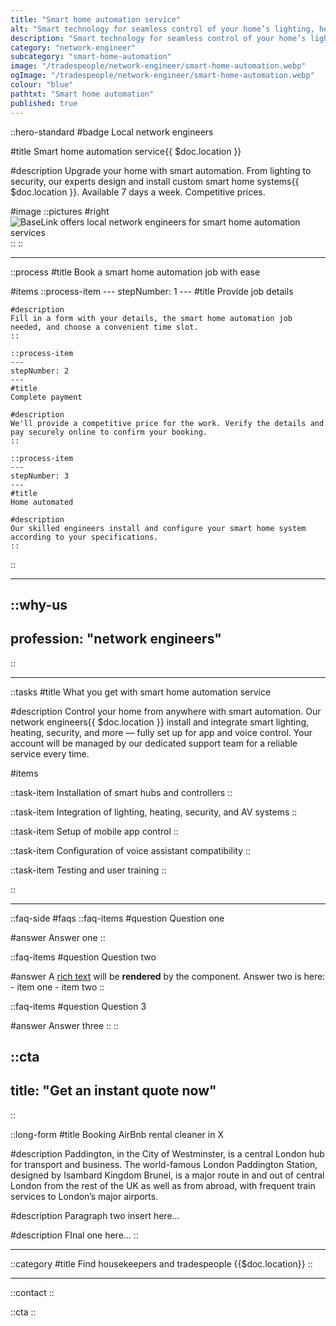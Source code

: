 ```yaml
---
title: "Smart home automation service"
alt: "Smart technology for seamless control of your home’s lighting, heating, and security"
description: "Smart technology for seamless control of your home’s lighting, heating, and security"
category: "network-engineer"
subcategory: "smart-home-automation"
image: "/tradespeople/network-engineer/smart-home-automation.webp"
ogImage: "/tradespeople/network-engineer/smart-home-automation.webp"
colour: "blue"
pathtxt: "Smart home automation"
published: true
---
```


::hero-standard
#badge
Local network engineers

#title
Smart home automation service{{ $doc.location }}

#description
Upgrade your home with smart automation. From lighting to security, our experts design and install custom smart home systems{{ $doc.location }}. Available 7 days a week. Competitive prices.

#image
    ::pictures
    #right
    ![BaseLink offers local network engineers for smart home automation services](/tradespeople/network-engineer/smart-home-automation.webp)
    ::
::

---

::process
#title
Book a smart home automation job with ease

#items
    ::process-item
    ---
    stepNumber: 1
    ---
    #title
    Provide job details

    #description
    Fill in a form with your details, the smart home automation job needed, and choose a convenient time slot.
    ::
    
    ::process-item
    ---
    stepNumber: 2
    ---
    #title
    Complete payment

    #description
    We'll provide a competitive price for the work. Verify the details and pay securely online to confirm your booking.
    ::

    ::process-item
    ---
    stepNumber: 3
    ---
    #title
    Home automated

    #description
    Our skilled engineers install and configure your smart home system according to your specifications.
    ::
::

---

::why-us
---
profession: "network engineers"
---
::

---

::tasks
#title
What you get with smart home automation service

#description
Control your home from anywhere with smart automation. Our network engineers{{ $doc.location }} install and integrate smart lighting, heating, security, and more — fully set up for app and voice control. Your account will be managed by our dedicated support team for a reliable service every time.

#items

  ::task-item
  Installation of smart hubs and controllers
  ::

  ::task-item
  Integration of lighting, heating, security, and AV systems
  ::

  ::task-item
  Setup of mobile app control
  ::

  ::task-item
  Configuration of voice assistant compatibility
  ::

  ::task-item
  Testing and user training
  ::

::

---

::faq-side
#faqs
  ::faq-items
  #question
  Question one

  #answer
  Answer one
  ::

  ::faq-items
  #question
  Question two

  #answer
  A [rich text](/services/commercial-cleaning) will be **rendered** by the component.
  Answer two is here:
    - item one
    - item two
  ::

  ::faq-items
  #question
  Question 3

  #answer
  Answer three
  ::
::

::cta
---
title: "Get an instant quote now"
---
::

::long-form
#title
Booking AirBnb rental cleaner in X

#description
Paddington, in the City of Westminster, is a central London hub for transport and business. The world-famous London Paddington Station, designed by Isambard Kingdom Brunel, is a major route in and out of central London from the rest of the UK as well as from abroad, with frequent train services to London’s major airports.

#description
Paragraph two insert here...

#description
FInal one here...
::

---

::category
#title
Find housekeepers and tradespeople {{$doc.location}}
::

---

::contact
::

::cta
::